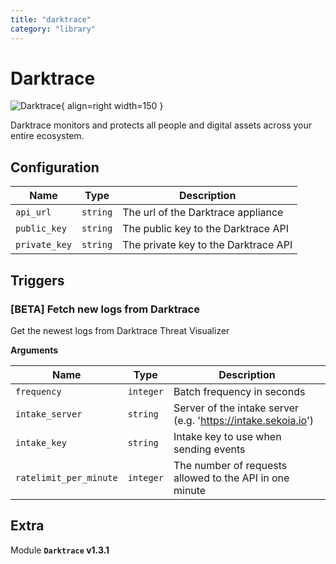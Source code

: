 ```yaml
---
title: "darktrace"
category: "library"
---
```

# Darktrace

![Darktrace](/assets/playbooks/library/darktrace.png){ align=right width=150 }

Darktrace monitors and protects all people and digital assets across your entire ecosystem.

## Configuration

| Name      |  Type   |  Description  |
| --------- | ------- | --------------------------- |
| `api_url` | `string` | The url of the Darktrace appliance |
| `public_key` | `string` | The public key to the Darktrace API |
| `private_key` | `string` | The private key to the Darktrace API |

## Triggers

### [BETA] Fetch new logs from Darktrace

Get the newest logs from Darktrace Threat Visualizer

**Arguments**

| Name      |  Type   |  Description  |
| --------- | ------- | --------------------------- |
| `frequency` | `integer` | Batch frequency in seconds |
| `intake_server` | `string` | Server of the intake server (e.g. 'https://intake.sekoia.io') |
| `intake_key` | `string` | Intake key to use when sending events |
| `ratelimit_per_minute` | `integer` | The number of requests allowed to the API in one minute |


## Extra

Module **`Darktrace` v1.3.1**